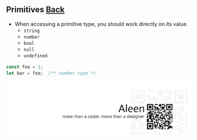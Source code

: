 ## Primitives [**Back**](./../types.md)

- When accessing a primitive type, you should work directly on its value.
    - `string`
    - `number`
    - `bool`
    - `null`
    - `undefined`

```js
const foo = 1;
let bar = foo;  /** number type */


```

<a href="http://aleen42.github.io/" target="_blank" ><img src="./../../pic/tail.gif"></a>